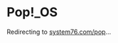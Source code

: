 # Pop!\_OS

Redirecting to [system76.com/pop](system76.com/pop)&hellip;

<script>
  window.location = "https://system76.com/pop";
</script>
